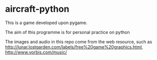 aircraft-python
===============

This is a game developed upon pygame.

The aim of this programme is for personal practice on python

The images and audio in this repo come from the web resource, such as http://lunar.lostgarden.com/labels/free%20game%20graphics.html,
http://www.vorbis.com/music/


